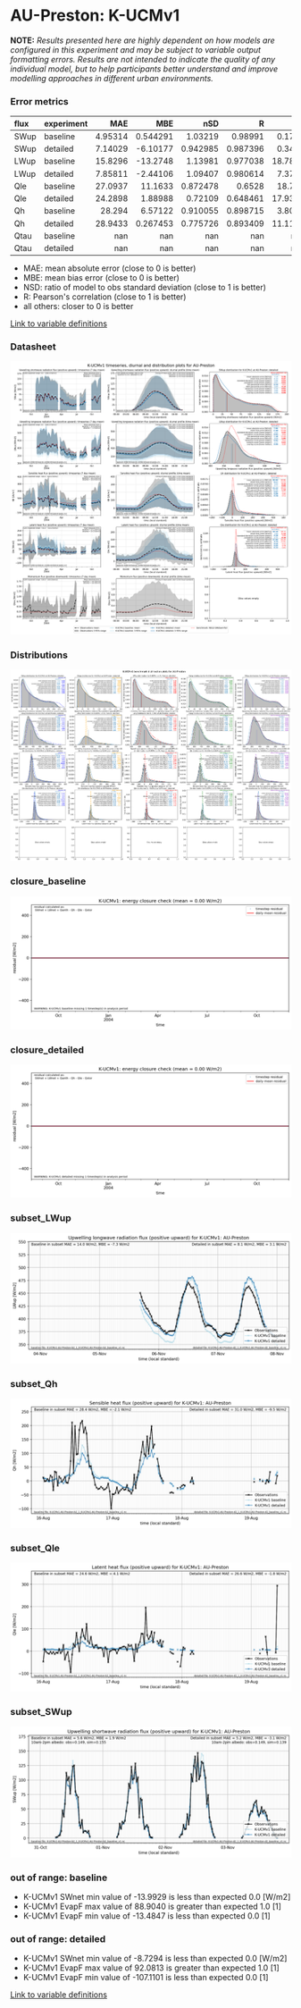 # AU-Preston: K-UCMv1

**NOTE:** *Results presented here are highly dependent on how models are configured in this experiment and may be subject to variable output formatting errors. Results are not intended to indicate the quality of any individual model, but to help participants better understand and improve modelling approaches in different urban environments.*

### Error metrics

| flux   | experiment   |       MAE |        MBE |        nSD |          R |      5th |     95th |      RMSE |      cRMSE |       AMBE |       1-nSD |         1-R |   nSkewness |    nKurtosis |     Overlap |
|:-------|:-------------|----------:|-----------:|-----------:|-----------:|---------:|---------:|----------:|-----------:|-----------:|------------:|------------:|------------:|-------------:|------------:|
| SWup   | baseline     |   4.95314 |   0.544291 |   1.03219  |   0.98991  |   0.1781 |   5.5731 |   6.91025 |   0.147869 |   0.544291 |   0.0321854 |   0.01009   |   0.100094  |   0.235182   |   0.0653994 |
| SWup   | detailed     |   7.14029 |  -6.10177  |   0.942985 |   0.987396 |   0.3407 |   5.6388 |   9.79173 |   0.164383 |   6.10177  |   0.0570146 |   0.0126042 |   0.294446  |   0.716307   |   0.0861537 |
| LWup   | baseline     |  15.8296  | -13.2748   |   1.13981  |   0.977038 |  18.7849 |   3.8652 |  17.4101  |   0.268128 |  13.2748   |   0.139814  |   0.022962  |   0.0649963 |   0.00966032 |   0.214779  |
| LWup   | detailed     |   7.85811 |  -2.44106  |   1.09407  |   0.980614 |   7.3752 |   8.0823 |   9.82078 |   0.226425 |   2.44106  |   0.0940651 |   0.0193864 |   0.0159297 |   0.168476   |   0.0930956 |
| Qle    | baseline     |  27.0937  |  11.1633   |   0.872478 |   0.6528   |  18.781  |  15.5839 |  42.5641  |   0.78874  |  11.1633   |   0.127522  |   0.3472    |   0.0329497 |   0.469465   |   0.297117  |
| Qle    | detailed     |  24.2898  |   1.88988  |   0.72109  |   0.648461 |  17.9315 |   9.7649 |  39.8673  |   0.764704 |   1.88988  |   0.27891   |   0.351539  |   0.161143  |   0.327779   |   0.325245  |
| Qh     | baseline     |  28.294   |   6.57122  |   0.910055 |   0.898715 |   3.8036 |  15.5737 |  40.8869  |   0.43868  |   6.57122  |   0.0899446 |   0.101285  |   0.0428394 |   0.00835906 |   0.220768  |
| Qh     | detailed     |  28.9433  |   0.267453 |   0.775726 |   0.893409 |  11.1192 |  50.8761 |  42.7225  |   0.464403 |   0.267453 |   0.224274  |   0.106591  |   0.0168721 |   0.0560017  |   0.240335  |
| Qtau   | baseline     | nan       | nan        | nan        | nan        | nan      | nan      | nan       | nan        | nan        | nan         | nan         | nan         | nan          | nan         |
| Qtau   | detailed     | nan       | nan        | nan        | nan        | nan      | nan      | nan       | nan        | nan        | nan         | nan         | nan         | nan          | nan         |

 - MAE: mean absolute error (close to 0 is better)
 - MBE: mean bias error (close to 0 is better)
 - NSD: ratio of model to obs standard deviation (close to 1 is better)
 - R: Pearson's correlation (close to 1 is better)
 - all others: closer to 0 is better

[Link to variable definitions](../modelattrs/variable_definitions.md)

### <a name="datasheet"></a>Datasheet
[![K-UCMv1_AU-Preston_Datasheet.png](K-UCMv1_AU-Preston_Datasheet.png)](K-UCMv1_AU-Preston_Datasheet.png)

### <a name="distributions"></a>Distributions
[![K-UCMv1_AU-Preston_Distributions.png](K-UCMv1_AU-Preston_Distributions.png)](K-UCMv1_AU-Preston_Distributions.png)

### <a name="closure_baseline"></a>closure_baseline
[![K-UCMv1_AU-Preston_closure_baseline.png](K-UCMv1_AU-Preston_closure_baseline.png)](K-UCMv1_AU-Preston_closure_baseline.png)

### <a name="closure_detailed"></a>closure_detailed
[![K-UCMv1_AU-Preston_closure_detailed.png](K-UCMv1_AU-Preston_closure_detailed.png)](K-UCMv1_AU-Preston_closure_detailed.png)

### <a name="subset_lwup"></a>subset_LWup
[![K-UCMv1_AU-Preston_subset_LWup.png](K-UCMv1_AU-Preston_subset_LWup.png)](K-UCMv1_AU-Preston_subset_LWup.png)

### <a name="subset_qh"></a>subset_Qh
[![K-UCMv1_AU-Preston_subset_Qh.png](K-UCMv1_AU-Preston_subset_Qh.png)](K-UCMv1_AU-Preston_subset_Qh.png)

### <a name="subset_qle"></a>subset_Qle
[![K-UCMv1_AU-Preston_subset_Qle.png](K-UCMv1_AU-Preston_subset_Qle.png)](K-UCMv1_AU-Preston_subset_Qle.png)

### <a name="subset_swup"></a>subset_SWup
[![K-UCMv1_AU-Preston_subset_SWup.png](K-UCMv1_AU-Preston_subset_SWup.png)](K-UCMv1_AU-Preston_subset_SWup.png)

### out of range: baseline

 - K-UCMv1 SWnet min value of -13.9929 is less than expected 0.0 [W/m2]
 - K-UCMv1 EvapF max value of 88.9040 is greater than expected 1.0 [1]
 - K-UCMv1 EvapF min value of -13.4847 is less than expected 0.0 [1]

### out of range: detailed

 - K-UCMv1 SWnet min value of -8.7294 is less than expected 0.0 [W/m2]
 - K-UCMv1 EvapF max value of 92.0813 is greater than expected 1.0 [1]
 - K-UCMv1 EvapF min value of -107.1101 is less than expected 0.0 [1]


[Link to variable definitions](../modelattrs/variable_definitions.md)

